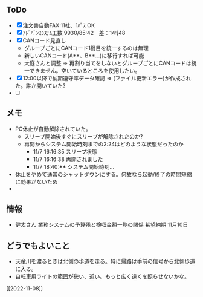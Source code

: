 ## ToDo
- [x] 注文書自動FAX 11社、1ﾊﾟｽ OK
- [x] ｱﾄﾞﾊﾞﾝｽｼｽﾃﾑ工数 9930/85:42　差：14:]48
- [x] CANコード見直し
	- グループごとにCANコード1桁目を統一するのは無理
	- 新しいCANコード(A**、B**...)に移行すれば可能
	- 大庭さんと調整 ⇒ 再割り当てをしないとグループごとにCANコードは統一できません。空いているところを使用したい。
- [x] 12:00以降で納期遵守率データ確認 ⇒ (ファイル更新エラー)が作成された。誰か開いていた?
- [ ] 


## メモ
- PC休止が自動解除されていた。
	- スリープ開始後すぐにスリープが解除されたのか?
	- 再開からシステム開始時刻までの2:24はどのような状態だったのか
		- 11/7 16:16:35 スリープ状態
		- 11/7 16:16:38 再開されました
		- 11/7 18:40:** システム開始時刻...
- 休止をやめて通常のシャットダウンにする。何故なら起動/終了の時間短縮に効果がないため
- 

## 情報
- 健太さん 業務システムの予算残と検収金額一覧の関係 希望納期 11月10日


## どうでもよいこと
- 天竜川を渡るときは北側の歩道を走る。特に帰路は手前の信号から北側歩道に入る。
- 自転車用ライトの範囲が狭い、近い。もっと広く遠くを照らせないかな。


[[2022-11-08]]


